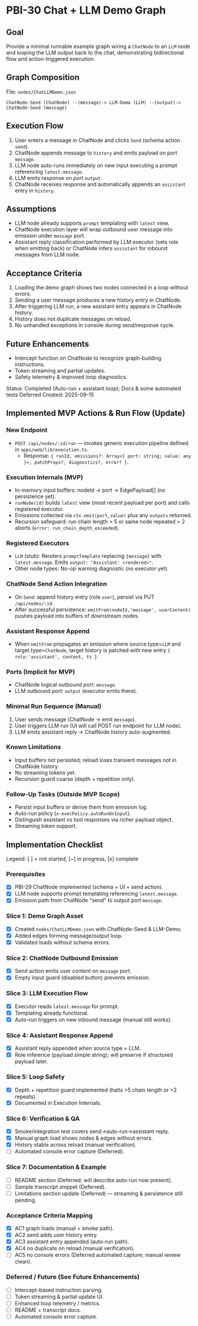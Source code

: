 # PBI-30 Chat + LLM Demo Graph

## Goal
Provide a minimal runnable example graph wiring a `ChatNode` to an `LLM` node and looping the LLM output back to the chat, demonstrating bidirectional flow and action-triggered execution.

## Graph Composition
File: `nodes/ChatLLMDemo.json`
```
ChatNode-Seed (ChatNode) --(message)-> LLM-Demo (LLM) --(output)-> ChatNode-Seed (message)
```

## Execution Flow
1. User enters a message in ChatNode and clicks `Send` (schema action `send`).
2. ChatNode appends message to `history` and emits payload on port `message`.
3. LLM node auto-runs immediately on new input executing a prompt referencing `latest.message`.
4. LLM emits response on port `output`.
5. ChatNode receives response and automatically appends an `assistant` entry in `history`.

## Assumptions
- LLM node already supports `prompt` templating with `latest` view.
- ChatNode execution layer will wrap outbound user message into emission under `message` port.
- Assistant reply classification performed by LLM executor (sets role when emitting back) or ChatNode infers `assistant` for inbound messages from LLM node.

## Acceptance Criteria
1. Loading the demo graph shows two nodes connected in a loop without errors.
2. Sending a user message produces a new history entry in ChatNode.
3. After triggering LLM run, a new assistant entry appears in ChatNode history.
4. History does not duplicate messages on reload.
5. No unhandled exceptions in console during send/response cycle.

## Future Enhancements
- Intercept function on ChatNode to recognize graph-building instructions.
- Token streaming and partial updates.
- Safety telemetry & improved loop diagnostics.

Status: Completed (Auto-run + assistant loop); Docs & some automated tests Deferred
Created: 2025-09-15

## Implemented MVP Actions & Run Flow (Update)

### New Endpoint
- `POST /api/nodes/:id/run` — invokes generic execution pipeline defined in `apps/web/lib/execution.ts`.
	- Response: `{ runId, emissions?: Array<{ port: string; value: any }>, patchProps?, diagnostics?, error? }`.

### Execution Internals (MVP)
- In-memory input buffers: nodeId → port → EdgePayload[] (no persistence yet).
- `runNode(id)` builds `latest` view (most recent payload per port) and calls registered executor.
- Emissions collected via `ctx.emit(port,value)` plus any `outputs` returned.
- Recursion safeguard: run chain length > 5 or same node repeated > 2 aborts (`error: run_chain_depth_exceeded`).

### Registered Executors
- `LLM` (stub): Renders `promptTemplate` replacing `{message}` with `latest.message`. Emits `output: "Assistant: <rendered>"`.
- Other node types: No-op warning diagnostic (no executor yet).

### ChatNode Send Action Integration
- On `Send`: append history entry (role `user`), persist via PUT `/api/nodes/:id`.
- After successful persistence: `emitFrom(nodeId,'message', userContent)` pushes payload into buffers of downstream nodes.

### Assistant Response Append
- When `emitFrom` propagates an emission where source.type=`LLM` and target.type=`ChatNode`, target history is patched with new entry `{ role:'assistant', content, ts }`.

### Ports (Implicit for MVP)
- ChatNode logical outbound port: `message`.
- LLM outbound port: `output` (executor emits there).

### Minimal Run Sequence (Manual)
1. User sends message (ChatNode → emit `message`).
2. User triggers LLM run (UI will call POST run endpoint for LLM node).
3. LLM emits assistant reply → ChatNode history auto-augmented.

### Known Limitations
- Input buffers not persisted; reload loses transient messages not in ChatNode history.
- No streaming tokens yet.
- Recursion guard coarse (depth + repetition only).

### Follow-Up Tasks (Outside MVP Scope)
- Persist input buffers or derive them from emission log.
- Auto-run policy (`x-execPolicy.autoRunOnInput`).
- Distinguish assistant vs tool responses via richer payload object.
- Streaming token support.


## Implementation Checklist

Legend: [ ] = not started, [~] in progress, [x] complete

### Prerequisites
- [x] PBI-29 ChatNode implemented (schema + UI + send action).
- [x] LLM node supports prompt templating referencing `latest.message`.
- [x] Emission path from ChatNode "send" to output port `message`.

### Slice 1: Demo Graph Asset
- [x] Created `nodes/ChatLLMDemo.json` with ChatNode-Seed & LLM-Demo.
- [x] Added edges forming message/output loop.
- [x] Validated loads without schema errors.

### Slice 2: ChatNode Outbound Emission
- [x] Send action emits user content on `message` port.
- [x] Empty input guard (disabled button) prevents emission.

### Slice 3: LLM Execution Flow
- [x] Executor reads `latest.message` for prompt.
- [x] Templating already functional.
- [x] Auto-run triggers on new inbound message (manual still works).

### Slice 4: Assistant Response Append
- [x] Assistant reply appended when source type = LLM.
- [x] Role inference (payload simple string); will preserve if structured payload later.

### Slice 5: Loop Safety
- [x] Depth + repetition guard implemented (halts >5 chain length or >2 repeats).
- [x] Documented in Execution Internals.

### Slice 6: Verification & QA
- [x] Smoke/integration test covers send→auto-run→assistant reply.
- [x] Manual graph load shows nodes & edges without errors.
- [x] History stable across reload (manual verification).
- [ ] Automated console error capture (Deferred).

### Slice 7: Documentation & Example
- [ ] README section (Deferred; will describe auto-run now present).
- [ ] Sample transcript snippet (Deferred).
- [ ] Limitations section update (Deferred) — streaming & persistence still pending.

### Acceptance Criteria Mapping
- [x] AC1 graph loads (manual + smoke path).
- [x] AC2 send adds user history entry.
- [x] AC3 assistant entry appended (auto-run path).
- [x] AC4 no duplicate on reload (manual verification).
- [ ] AC5 no console errors (Deferred automated capture; manual review clean).

### Deferred / Future (See Future Enhancements)
- [ ] Intercept-based instruction parsing.
- [ ] Token streaming & partial update UI.
- [ ] Enhanced loop telemetry / metrics.
- [ ] README + transcript docs.
- [ ] Automated console error capture.
